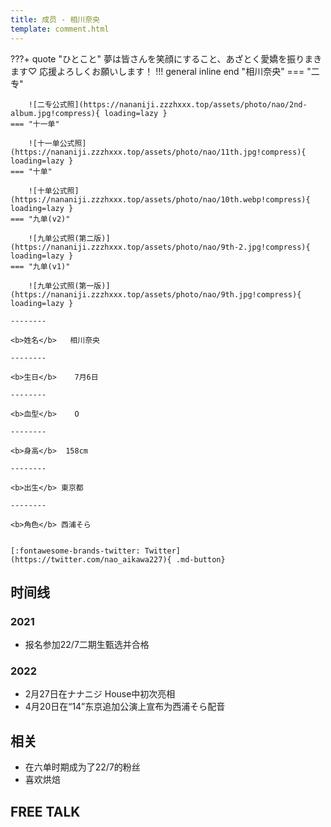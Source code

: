 ```yaml
---
title: 成员 - 相川奈央
template: comment.html
---
```

???+ quote "ひとこと"
    夢は皆さんを笑顔にすること、あざとく愛嬌を振りまきます♡ 応援よろしくお願いします！
!!! general inline end "相川奈央"
    === "二专"

        ![二专公式照](https://nananiji.zzzhxxx.top/assets/photo/nao/2nd-album.jpg!compress){ loading=lazy }
    === "十一单"

        ![十一单公式照](https://nananiji.zzzhxxx.top/assets/photo/nao/11th.jpg!compress){ loading=lazy }
    === "十单"

        ![十单公式照](https://nananiji.zzzhxxx.top/assets/photo/nao/10th.webp!compress){ loading=lazy }
    === "九单(v2)"

        ![九单公式照(第二版)](https://nananiji.zzzhxxx.top/assets/photo/nao/9th-2.jpg!compress){ loading=lazy }
    === "九单(v1)"

        ![九单公式照(第一版)](https://nananiji.zzzhxxx.top/assets/photo/nao/9th.jpg!compress){ loading=lazy }

    --------

    <b>姓名</b>   相川奈央

    --------

    <b>生日</b>    7月6日

    --------

    <b>血型</b>    O

    --------

    <b>身高</b>  158cm

    --------

    <b>出生</b> 東京都

    --------

    <b>角色</b> 西浦そら
  

    [:fontawesome-brands-twitter: Twitter](https://twitter.com/nao_aikawa227){ .md-button}

## 时间线
### 2021 

- 报名参加22/7二期生甄选并合格

### 2022

- 2月27日在ナナニジ House中初次亮相
- 4月20日在“14”东京追加公演上宣布为西浦そら配音

## 相关

- 在六单时期成为了22/7的粉丝
- 喜欢烘焙

## FREE TALK

<div id="dplayer"></div>

<script src="https://nananiji.zzzhxxx.top/js/md5.js"></script>
<script src="https://nananiji.zzzhxxx.top/js/hls.min.js"></script>
<script src="https://nananiji.zzzhxxx.top/js/DPlayer.min.js"></script>
<script>
    const dp = new DPlayer({
    container: document.getElementById('dplayer'),
    video: {
        url: 'https://manifest.prod.boltdns.net/manifest/v1/hls/v4/clear/4504957038001/bb57ca17-0f5d-4748-929d-682c4e3e1443/10s/master.m3u8?fastly_token=NjJkYTRiMWVfY2M5NjI1NTRlZWZlNTM2YmU2MmZiZDU4MTE4YzQ1ZDQwMDdiYTYwODMyMGQ5MDBmZWQ2MGZiNzQ5NjEzNTUzMQ%3D%3D',
        type: 'hls',
    },
    danmaku: {
        id: md5('nao-intro'),
        api: "https://danmu.zzzhxxx.top/"
    },
    contextmenu: [
    {
        text: '227WiKi',
        link: 'https://github.com/227WiKi/227WiKi',
    },
    ]
});
console.log(dp.plugins.hls);
</script>
